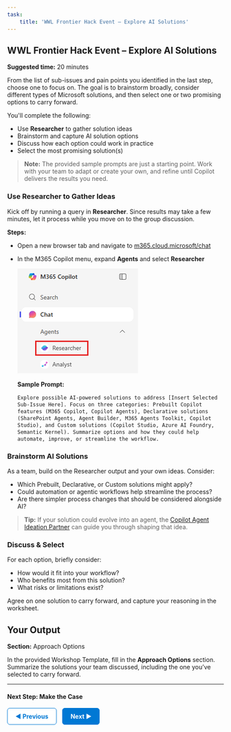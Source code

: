 ```yaml
---
task:
    title: 'WWL Frontier Hack Event – Explore AI Solutions'
---
```


## WWL Frontier Hack Event – Explore AI Solutions  

**Suggested time:** 20 minutes  

From the list of sub-issues and pain points you identified in the last step, choose one to focus on. The goal is to brainstorm broadly, consider different types of Microsoft solutions, and then select one or two promising options to carry forward.

You'll complete the following:

- Use **Researcher** to gather solution ideas  
- Brainstorm and capture AI solution options  
- Discuss how each option could work in practice  
- Select the most promising solution(s)  

> **Note:** The provided sample prompts are just a starting point. Work with your team to adapt or create your own, and refine until Copilot delivers the results you need.

### Use Researcher to Gather Ideas  

Kick off by running a query in **Researcher**. Since results may take a few minutes, let it process while you move on to the group discussion.  

**Steps:**  

- Open a new browser tab and navigate to <a href="https://m365.cloud.microsoft/chat" target="_blank">m365.cloud.microsoft/chat</a>
- In the M365 Copilot menu, expand **Agents** and select **Researcher**  

    ![Screenshot showing Researcher selected in M365 Copilot menu.](../Labs/Media/researcher.png)  

    **Sample Prompt:**  

    ```text
    Explore possible AI-powered solutions to address [Insert Selected Sub-Issue Here]. Focus on three categories: Prebuilt Copilot features (M365 Copilot, Copilot Agents), Declarative solutions (SharePoint Agents, Agent Builder, M365 Agents Toolkit, Copilot Studio), and Custom solutions (Copilot Studio, Azure AI Foundry, Semantic Kernel). Summarize options and how they could help automate, improve, or streamline the workflow.
    ```  

### Brainstorm AI Solutions

As a team, build on the Researcher output and your own ideas. Consider:

- Which Prebuilt, Declarative, or Custom solutions might apply?
- Could automation or agentic workflows help streamline the process?
- Are there simpler process changes that should be considered alongside AI?

> **Tip:** If your solution could evolve into an agent, the <a href="https://aka.ms/2025jul-agentideation-engage" target="_blank">Copilot Agent Ideation Partner</a> can guide you through shaping that idea.

### Discuss & Select

For each option, briefly consider:

- How would it fit into your workflow?
- Who benefits most from this solution?
- What risks or limitations exist?

Agree on one solution to carry forward, and capture your reasoning in the worksheet.

## Your Output  

**Section:** Approach Options  

In the provided Workshop Template, fill in the **Approach Options** section. Summarize the solutions your team discussed, including the one you’ve selected to carry forward.

---

#### Next Step: Make the Case

<a href="https://microsoftlearning.github.io/Frontier-Hack-Event/Instructions/Labs/3-break-down-the-problem.html" 
   style="display:inline-block; padding:10px 18px; border:1px solid #0078D4; border-radius:6px; 
          background-color:#ffffff; color:#0078D4; font-weight:bold; text-decoration:none;">
   &#x25C0; Previous
</a>
<a href="https://microsoftlearning.github.io/Frontier-Hack-Event/Instructions/Labs/5-make-the-case.html" 
   style="display:inline-block; padding:10px 18px; border:1px solid #0078D4; border-radius:6px; 
          background-color:#0078D4; color:#ffffff; font-weight:bold; text-decoration:none; margin-left:10px;">
   Next &#x25B6;
</a>